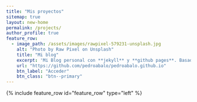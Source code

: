 ```yaml
---
title: "Mis proyectos"
sitemap: true
layout: new-home
permalink: /projects/
author_profile: true
feature_row:
  - image_path: /assets/images/rawpixel-579231-unsplash.jpg
    alt: "Photo by Raw Pixel on Unsplash"
    title: "Mi blog"
    excerpt: 'Mi Blog personal con **jekyll** y **github pages**. Basado en el tema de **minimal mistakes** y todo securizado con **cloudfare**'
    url: "https://github.com/pedroabalo/pedroabalo.github.io"
    btn_label: "Acceder"
    btn_class: "btn--primary"
---
```



{% include feature_row id="feature_row" type="left" %}